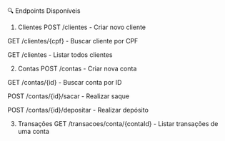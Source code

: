 🔍 Endpoints Disponíveis
1. Clientes
POST /clientes - Criar novo cliente

GET /clientes/{cpf} - Buscar cliente por CPF

GET /clientes - Listar todos clientes

2. Contas
POST /contas - Criar nova conta

GET /contas/{id} - Buscar conta por ID

POST /contas/{id}/sacar - Realizar saque

POST /contas/{id}/depositar - Realizar depósito

3. Transações
GET /transacoes/conta/{contaId} - Listar transações de uma conta
